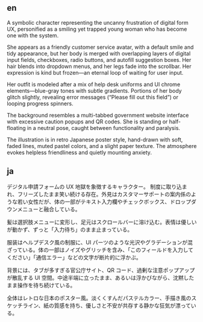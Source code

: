 ## en

A symbolic character representing the uncanny frustration of digital form UX, personified as a smiling yet trapped young woman who has become one with the system.

She appears as a friendly customer service avatar, with a default smile and tidy appearance, but her body is merged with overlapping layers of digital input fields, checkboxes, radio buttons, and autofill suggestion boxes. Her hair blends into dropdown menus, and her legs fade into the scrollbar. Her expression is kind but frozen—an eternal loop of waiting for user input.

Her outfit is modeled after a mix of help desk uniforms and UI chrome elements—blue-gray tones with subtle gradients. Portions of her body glitch slightly, revealing error messages (“Please fill out this field”) or looping progress spinners.

The background resembles a multi-tabbed government website interface with excessive caution popups and QR codes. She is standing or half-floating in a neutral pose, caught between functionality and paralysis.

The illustration is in retro Japanese poster style, hand-drawn with soft, faded lines, muted pastel colors, and a slight paper texture. The atmosphere evokes helpless friendliness and quietly mounting anxiety.

## ja

デジタル申請フォームの UX 地獄を象徴するキャラクター。
制度に取り込まれ、フリーズしたまま笑い続ける存在。外見はカスタマーサポートの案内係のような若い女性だが、体の一部がテキスト入力欄やチェックボックス、ドロップダウンメニューと融合している。

髪は選択肢メニューに変形し、足元はスクロールバーに溶け込む。表情は優しいが動かず、ずっと「入力待ち」のまま止まっている。

服装はヘルプデスク風の制服に、UI パーツのような光沢やグラデーションが混ざっている。体の一部はノイズやグリッチを含み、「このフィールドを入力してください」「通信エラー」などの文字が断片的に浮かぶ。

背景には、タブが多すぎる官公庁サイト、QR コード、過剰な注意ポップアップが散乱する UI 空間。中途半端に立ったまま、あるいは浮かびながら、沈黙したまま操作を待ち続けている。

全体はレトロな日本のポスター風。淡くくすんだパステルカラー、手描き風のスケッチライン、紙の質感を持ち、優しさと不安が共存する静かな狂気が漂っている。
